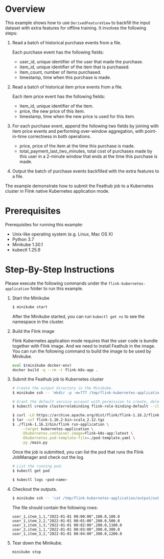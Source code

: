 # Overview

This example shows how to use `DerivedFeatureView` to backfill the input dataset
with extra features for offline training. It involves the following steps:

1. Read a batch of historical purchase events from a file.

   Each purchase event has the following fields:
   - user_id, unique identifier of the user that made the purchase.
   - item_id, unique identifier of the item that is purchased.
   - item_count, number of items purchased.
   - timestamp, time when this purchase is made.

2. Read a batch of historical item price events from a file.

   Each item price event has the following fields:
   - item_id, unique identifier of the item.
   - price, the new price of this item.
   - timestamp, time when the new price is used for this item.

3. For each purchase event, append the following two fields by joining with item
   price events and performing over-window aggregation, with point-in-time
   correctness in both operations.

   - price, price of the item at the time this purchase is made.
   - total_payment_last_two_minutes, total cost of purchases made by this
     user in a 2-minute window that ends at the time this purchase is made.

4. Output the batch of purchase events backfilled with the extra features to a
   file.

The example demonstrate how to submit the Feathub job to a Kubernetes cluster in Flink
native Kubernetes application mode.

# Prerequisites

Prerequisites for running this example:
- Unix-like operating system (e.g. Linux, Mac OS X)
- Python 3.7
- Minikube 1.30.1
- kubectl 1.25.9

# Step-By-Step Instructions

Please execute the following commands under the `flink-kubernetes-application`
folder to run this example.

1. Start the Minikube

   ```bash
   $ minikube start
   ```
   
   After the Minikube started, you can run `kubectl get ns` to see the namespace in
   the cluster.

2. Build the Flink image
   
   Flink Kubernetes application mode requires that the user code is bundle together with
   Flink image. And we need to install Feathub in the image. You can run the following
   command to build the image to be used by Minikube.

   ```bash
   eval $(minikube docker-env)
   docker build -q --rm -t flink-k8s-app .
   ```

3. Submit the Feathub job to Kubernetes cluster

   ```bash
   # Create the output directory in the Minikube.
   $ minikube ssh -- 'mkdir -p -m=777 /tmp/flink-kubernetes-application/output'
   
   # Grant the default service account with permission to create, delete pods.
   $ kubectl create clusterrolebinding flink-role-binding-default --clusterrole=edit --serviceaccount=default:default
   
   $ curl -LO https://archive.apache.org/dist/flink/flink-1.16.2/flink-1.16.2-bin-scala_2.12.tgz
   $ tar -xzf flink-1.16.2-bin-scala_2.12.tgz
   $ ./flink-1.16.2/bin/flink run-application \
       --target kubernetes-application \
       -Dkubernetes.container.image=flink-k8s-app:latest \
       -Dkubernetes.pod-template-file=./pod-template.yaml \
       -py /main.py
   ```
   
   Once the job is submitted, you can list the pod that runs the Flink JobManager and
   check out the log.
   
   ```bash
   # List the running pod.
   $ kubectl get pod
   
   $ kubectl logs <pod-name> 
   ```

4. Checkout the outputs.

   ```bash
   $ minikube ssh -- 'cat /tmp/flink-kubernetes-application/output/output.json/*'
   ```

   The file should contain the following rows:

   ```
   user_1,item_1,1,"2022-01-01 00:00:00",100.0,100.0
   user_1,item_2,2,"2022-01-01 00:01:00",200.0,500.0
   user_1,item_1,3,"2022-01-01 00:02:00",200.0,1100.0
   user_2,item_1,1,"2022-01-01 00:03:00",300.0,300.0
   user_1,item_3,2,"2022-01-01 00:04:00",300.0,1200.0
   ```

5. Tear down the Minikube.

   ```bash
   minikube stop
   ```
